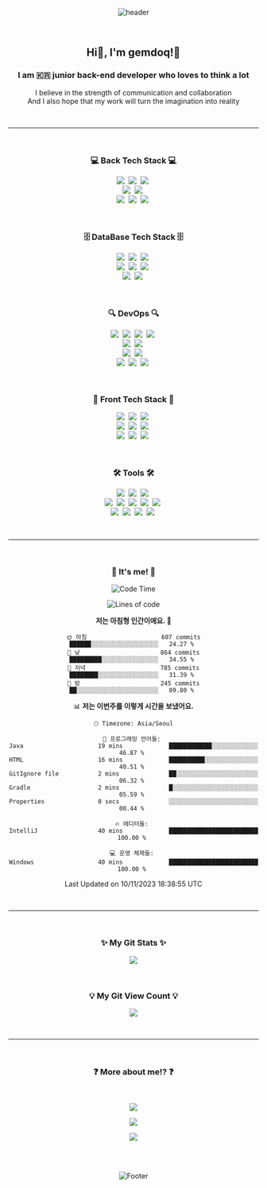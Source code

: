 <div align="center">
  
  ![header](https://capsule-render.vercel.app/api?type=cylinder&color=gradient&customColorList=1,2,3&height=150&section=header&text=HelloWorld!&fontSize=70&fontAlign=43&animation=twinkling&desc=welcome&descSize=30&descAlign=75)
  
  <br>
  
  <h2 align="center"> Hi👋, I'm gemdoq!🤗</h2>
  <h3 align="center">I am 🇰🇷 junior back-end developer who loves to think a lot</h3>
  
  <p align="center">
    I believe in the strength of communication and collaboration<br/>
  And I also hope that my work will turn the imagination into reality
  </p>
  
  <br><hr><br>
  
  <h3 align="center">💻 Back Tech Stack 💻</h3>
  
  <p align="center">
    <img src="https://img.shields.io/badge/NodeJS-339933?style=for-the-badge&logo=Node.js&logoColor=white"/>&nbsp
    <img src="https://img.shields.io/badge/Express-000000?style=for-the-badge&logo=express&logoColor=white"/>&nbsp
    <img src="https://img.shields.io/badge/NestJS-E0234E?style=for-the-badge&logo=NestJS&logoColor=white"/>&nbsp
    <br>
    <img src="https://img.shields.io/badge/JAVA-007396?style=for-the-badge&logo=java&logoColor=white"/>&nbsp
    <img src="https://img.shields.io/badge/Gradle-02303A?style=for-the-badge&logo=Gradle&logoColor=white"/>&nbsp
    <br>
    <img src="https://img.shields.io/badge/Spring-F2F4F9?style=for-the-badge&logo=Spring"/>&nbsp
    <img src="https://img.shields.io/badge/Spring Boot-F2F4F9?style=for-the-badge&logo=Spring Boot"/>&nbsp
    <img src="https://img.shields.io/badge/Spring Security-F2F4F9?style=for-the-badge&logo=Spring Security"/>&nbsp
  </p>
  
  <br>
  
  <h3 align="center">🗄️ DataBase Tech Stack 🗄️</h3>
  
  <p align="center">
    <img src="https://img.shields.io/badge/MySQL-4479A1?style=for-the-badge&logo=MySql&logoColor=white"/>&nbsp
    <img src="https://img.shields.io/badge/MariaDB-003545?style=for-the-badge&logo=mariadb&logoColor=white"/>&nbsp
    <img src="https://img.shields.io/badge/Sequelize-52B0E7?style=for-the-badge&logo=Sequelize&logoColor=white"/>&nbsp
    <br>
    <img src="https://img.shields.io/badge/Amazon DynamoDB-4053D6?style=for-the-badge&logo=Amazon DynamoDB&logoColor=white"/>&nbsp
    <img src="https://img.shields.io/badge/Amazon S3-569A31?style=for-the-badge&logo=Amazon S3&logoColor=white"/>&nbsp
    <img src="https://img.shields.io/badge/Amazon RDS-527FFF?style=for-the-badge&logo=Amazon RDS&logoColor=white"/>&nbsp
    <br>
    <img src="https://img.shields.io/badge/MongoDB-47A248?style=for-the-badge&logo=mongodb&logoColor=white"/>&nbsp
    <img src="https://img.shields.io/badge/Redis-DC382D?style=for-the-badge&logo=Redis&logoColor=white"/>&nbsp
  </p>
  
  <br>
  
  <h3 align="center">🔍 DevOps 🔍</h3>
  
  <p align="center">
    <img src="https://img.shields.io/badge/Docker-2496ED?style=for-the-badge&logo=Docker&logoColor=white"/>&nbsp
    <img src="https://img.shields.io/badge/GitHub Actions-2088FF?style=for-the-badge&logo=GitHub Actions&logoColor=white"/>&nbsp
    <img src="https://img.shields.io/badge/GitLab-333664?style=for-the-badge&logo=gitlab&logoColor=white"/>&nbsp
    <img src="https://img.shields.io/badge/Jenkins-D24939?style=for-the-badge&logo=Jenkins&logoColor=white"/>&nbsp
    <br>
    <img src="https://img.shields.io/badge/Amazon EC2-FF9900?style=for-the-badge&logo=Amazon EC2&logoColor=white"/>&nbsp
    <img src="https://img.shields.io/badge/Amazon CloudWatch-FF4F8B?style=for-the-badge&logo=Amazon CloudWatch&logoColor=white"/>&nbsp
    <br>
    <img src="https://img.shields.io/badge/Amazon Lambda-FF9900?style=for-the-badge&logo=AWS Lambda&logoColor=white"/>&nbsp
    <img src="https://img.shields.io/badge/Amazon API Gateway-FF4F8B?style=for-the-badge&logo=Amazon API Gateway&logoColor=white"/>&nbsp
    <br>
    <img src="https://img.shields.io/badge/CloudFlare-F38020?style=for-the-badge&logo=Cloudflare&logoColor=white"/>&nbsp
    <img src="https://img.shields.io/badge/Netlify-00C7B7?style=for-the-badge&logo=Netlify&logoColor=white"/>&nbsp
    <img src="https://img.shields.io/badge/Vercel-000000?style=for-the-badge&logo=Vercel&logoColor=white"/>&nbsp
  </p>
  
  <br>
  
  <h3 align="center">📱 Front Tech Stack 📱</h3>
  
  <p align="center">
    <img src="https://img.shields.io/badge/HTML-E34F26?style=for-the-badge&logo=html5&logoColor=white"/>&nbsp
    <img src="https://img.shields.io/badge/JavaScript-323330?style=for-the-badge&logo=javascript&logoColor=F7DF1E"/>&nbsp
    <img src="https://img.shields.io/badge/TypeScript-3178C6?style=for-the-badge&logo=ts-node&logoColor=white"/>&nbsp
    <br>
    <img src="https://img.shields.io/badge/React-61DAFB?style=for-the-badge&logo=React&logoColor=white"/>&nbsp
    <img src="https://img.shields.io/badge/Redux-764ABC?style=for-the-badge&logo=Redux&logoColor=white"/>&nbsp
    <img src="https://img.shields.io/badge/Flutter-02569B?style=for-the-badge&logo=Flutter&logoColor=white"/>&nbsp
    <br>
    <img src="https://img.shields.io/badge/CSS-1572B6?style=for-the-badge&logo=css3&logoColor=white"/>&nbsp
    <img src="https://img.shields.io/badge/Bootstrap-7952B3?style=for-the-badge&logo=bootstrap&logoColor=white"/>&nbsp
    <img src="https://img.shields.io/badge/Font Awesome-528DD7?style=for-the-badge&logo=fontawesome&logoColor=white"/>&nbsp
  </p>
  
  <br>
  
  <h3 align="center">🛠 Tools 🛠</h3>
  
  <p align="center">
    <img src="https://img.shields.io/badge/VSCode-007ACC?style=for-the-badge&logo=visualstudiocode&logoColor=white"/>&nbsp
    <img src="https://img.shields.io/badge/Eclipse IDE-2C2255?style=for-the-badge&logo=css3&logoColor=white"/>&nbsp
    <img src="https://img.shields.io/badge/IntelliJ_IDEA-000000?style=for-the-badge&logo=intellijidea&logoColor=white"/>&nbsp
    <br>
    <img src="https://img.shields.io/badge/Discord-5865F2?style=for-the-badge&logo=discord&logoColor=white"/>&nbsp
    <img src="https://img.shields.io/badge/Slack-4A154B?style=for-the-badge&logo=slack&logoColor=white"/>&nbsp
    <img src="https://img.shields.io/badge/Notion-000000?style=for-the-badge&logo=notion&logoColor=white"/>&nbsp
    <img src="https://img.shields.io/badge/Trello-0052CC?style=for-the-badge&logo=trello&logoColor=white"/>&nbsp
    <img src="https://img.shields.io/badge/Jira-0052CC?style=for-the-badge&logo=JiraSoftware&logoColor=white"/>&nbsp
    <br>
    <img src="https://img.shields.io/badge/GitHub-181717?style=for-the-badge&logo=github&logoColor=white"/>&nbsp
    <img src="https://img.shields.io/badge/Figma-F24E1E?style=for-the-badge&logo=Figma&logoColor=white"/>&nbsp
    <img src="https://img.shields.io/badge/Android Studio-3DDC84?style=for-the-badge&logo=androidstudio&logoColor=white"/>&nbsp
    <img src="https://img.shields.io/badge/Postman-FF6C37?style=for-the-badge&logo=Postman&logoColor=white"/>&nbsp
  </p>
  
  <br><hr><br>
  
  <h3 align="center">💪 It's me! 💪</h3>
  
<!--START_SECTION:waka-->
![Code Time](http://img.shields.io/badge/Code%20Time-158%20hrs%2041%20mins-blue)

![Lines of code](https://img.shields.io/badge/%EC%A0%80%EB%8A%94%20%EC%97%AC%ED%83%9C%EA%B9%8C%EC%A7%80%20-2.8%20million%20%EC%A4%84%EC%9D%98%20%EC%BD%94%EB%93%9C%EB%A5%BC%20%EC%9E%91%EC%84%B1%ED%96%88%EC%96%B4%EC%9A%94.-blue)

**저는 아침형 인간이에요. 🐤** 

```text
🌞 아침                     607 commits         ██████░░░░░░░░░░░░░░░░░░░   24.27 % 
🌆 낮　                     864 commits         █████████░░░░░░░░░░░░░░░░   34.55 % 
🌃 저녁                     785 commits         ████████░░░░░░░░░░░░░░░░░   31.39 % 
🌙 밤　                     245 commits         ██░░░░░░░░░░░░░░░░░░░░░░░   09.80 % 
```


📊 **저는 이번주를 이렇게 시간을 보냈어요.** 

```text
🕑︎ Timezone: Asia/Seoul

💬 프로그래밍 언어들: 
Java                     19 mins             ████████████░░░░░░░░░░░░░   46.87 % 
HTML                     16 mins             ██████████░░░░░░░░░░░░░░░   40.51 % 
GitIgnore file           2 mins              ██░░░░░░░░░░░░░░░░░░░░░░░   06.32 % 
Gradle                   2 mins              █░░░░░░░░░░░░░░░░░░░░░░░░   05.59 % 
Properties               0 secs              ░░░░░░░░░░░░░░░░░░░░░░░░░   00.44 % 

🔥 에디터들: 
IntelliJ                 40 mins             █████████████████████████   100.00 % 

💻 운영 체제들: 
Windows                  40 mins             █████████████████████████   100.00 % 
```


 Last Updated on 10/11/2023 18:38:55 UTC
<!--END_SECTION:waka-->
  
  <br><hr><br>
  
  <h3 align="center">✨ My Git Stats ✨</h3>
  
  <p align="center">
    <a href="https://github.com/gemdoq">
      <img align="center" src="https://github-readme-stats.vercel.app/api?username=gemdoq&hide=contribs&hide_title=true&show_icons=true&include_all_commits=true&theme=nord" />
    </a>
  </p>
  
  <br>
  
  <h3 align="center">💡 My Git View Count 💡</h3>
  
  <p align="center">
    <a href="https://hits.seeyoufarm.com"><img src="https://hits.seeyoufarm.com/api/count/incr/badge.svg?url=https%3A%2F%2Fgithub.com%2Fgemdoq&count_bg=%2379C83D&title_bg=%23555555&icon=&icon_color=%23E7E7E7&title=hits&edge_flat=false"/></a>
  </p>
  
  <br><hr><br>
  
  <h3 align="center">❓ More about me⁉️ ❓</h3>
  
  <br>
  
  <p align="center">
    <a href="https://gemdoq.github.io/" target="_blank"><img src="https://img.shields.io/badge/GitHub Pages-222222?style=for-the-badge&logo=GitHub Pages&logoColor=white"/></a>
  </p>
  <p align="center">
    <a href="https://www.notion.so/everforest/2-1210f2c02004471993959368728c2f3c?pvs=4" target="_blank"><img src="https://img.shields.io/badge/Notion-000000?style=for-the-badge&logo=notion&logoColor=white"/></a>
  </p>
  <p align="center">
    <a href="mailto:gemdoq@gmail.com" target="_blank"><img src="https://img.shields.io/badge/gemdoq@gmail.com-EA4335?style=for-the-badge&logo=Gmail&logoColor=white"/></a>
  </p>
  
  <br>
  <br>
  
  ![Footer](https://capsule-render.vercel.app/api?type=waving&color=gradient&customColorList=1,2,3&height=170&section=footer)

</div>
